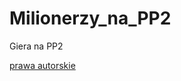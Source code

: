 # Milionerzy_na_PP2
Giera na PP2


[prawa autorskie](https://github.com/user-attachments/assets/015082a9-6d73-4491-9f6e-6bcec99ca3d2)

